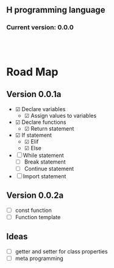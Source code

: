 ## H programming language
### Current version: 0.0.0
<br></br>
# Road Map

## Version 0.0.1a
- &#9745; Declare variables
    - &#9745; Assign values to variables
- &#9745; Declare functions
    - &#9745; Return statement
- &#9745; If statement
    - &#9745; Elif
    - &#9745; Else
- &#9744; While statement
    - &#9744; Break statement
    - &#9744; Continue statement
- &#9744; Import statement

## Version 0.0.2a
- &#9744; const function
- &#9744; Function template

## Ideas
- &#9744; getter and setter for class properties
- &#9744; meta programming
